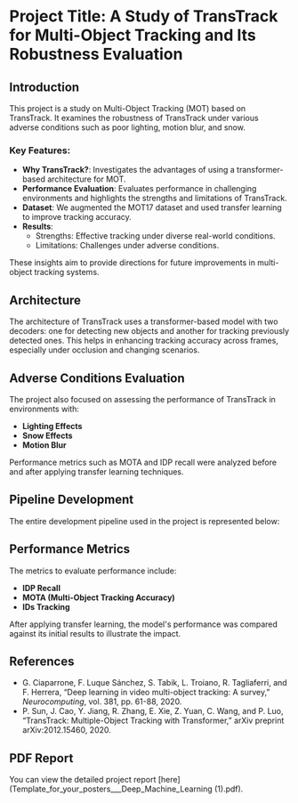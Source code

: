 # Project Title: A Study of TransTrack for Multi-Object Tracking and Its Robustness Evaluation

## Introduction
This project is a study on Multi-Object Tracking (MOT) based on TransTrack. It examines the robustness of TransTrack under various adverse conditions such as poor lighting, motion blur, and snow.

### Key Features:
- **Why TransTrack?**: Investigates the advantages of using a transformer-based architecture for MOT.
- **Performance Evaluation**: Evaluates performance in challenging environments and highlights the strengths and limitations of TransTrack.
- **Dataset**: We augmented the MOT17 dataset and used transfer learning to improve tracking accuracy.
- **Results**:
  - Strengths: Effective tracking under diverse real-world conditions.
  - Limitations: Challenges under adverse conditions.

These insights aim to provide directions for future improvements in multi-object tracking systems.

## Architecture
The architecture of TransTrack uses a transformer-based model with two decoders: one for detecting new objects and another for tracking previously detected ones. This helps in enhancing tracking accuracy across frames, especially under occlusion and changing scenarios.

## Adverse Conditions Evaluation
The project also focused on assessing the performance of TransTrack in environments with:
- **Lighting Effects**
- **Snow Effects**
- **Motion Blur**

Performance metrics such as MOTA and IDP recall were analyzed before and after applying transfer learning techniques.

## Pipeline Development
The entire development pipeline used in the project is represented below:

## Performance Metrics
The metrics to evaluate performance include:
- **IDP Recall**
- **MOTA (Multi-Object Tracking Accuracy)**
- **IDs Tracking**

After applying transfer learning, the model's performance was compared against its initial results to illustrate the impact.

## References
- G. Ciaparrone, F. Luque Sánchez, S. Tabik, L. Troiano, R. Tagliaferri, and F. Herrera, “Deep learning in video multi-object tracking: A survey,” *Neurocomputing*, vol. 381, pp. 61-88, 2020.
- P. Sun, J. Cao, Y. Jiang, R. Zhang, E. Xie, Z. Yuan, C. Wang, and P. Luo, “TransTrack: Multiple-Object Tracking with Transformer,” arXiv preprint arXiv:2012.15460, 2020.

## PDF Report
You can view the detailed project report [here](Template_for_your_posters___Deep_Machine_Learning (1).pdf).
